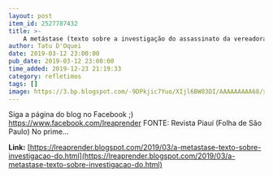 ```yaml
---
layout: post
item_id: 2527787432
title: >-
    A metástase (texto sobre a investigação do assassinato da vereadora Marielle Franco, por Allan de Abreu)
author: Tatu D'Oquei
date: 2019-03-12 23:00:00
pub_date: 2019-03-12 23:00:00
time_added: 2019-12-23 21:19:33
category: refletimos
tags: []
image: https://3.bp.blogspot.com/-9DPkjic7Yuo/XIjl6BW03DI/AAAAAAAAA68/xjdrV_Q0EA0_zUUYOZZtqZmvfQhNEkaywCLcBGAs/w1200-h630-p-k-no-nu/marielle-franco.jpg
---
```


Siga a página do blog no Facebook ;) https://www.facebook.com/lreaprender FONTE: Revista Piauí (Folha de São Paulo) No prime...

**Link:** [https://lreaprender.blogspot.com/2019/03/a-metastase-texto-sobre-investigacao-do.html](https://lreaprender.blogspot.com/2019/03/a-metastase-texto-sobre-investigacao-do.html)


